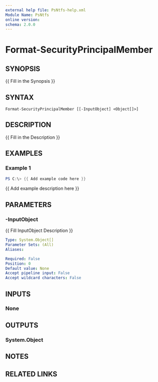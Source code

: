 ```yaml
---
external help file: PsNtfs-help.xml
Module Name: PsNtfs
online version:
schema: 2.0.0
---
```


# Format-SecurityPrincipalMember

## SYNOPSIS
{{ Fill in the Synopsis }}

## SYNTAX

```
Format-SecurityPrincipalMember [[-InputObject] <Object[]>]
```

## DESCRIPTION
{{ Fill in the Description }}

## EXAMPLES

### Example 1
```powershell
PS C:\> {{ Add example code here }}
```

{{ Add example description here }}

## PARAMETERS

### -InputObject
{{ Fill InputObject Description }}

```yaml
Type: System.Object[]
Parameter Sets: (All)
Aliases:

Required: False
Position: 0
Default value: None
Accept pipeline input: False
Accept wildcard characters: False
```

## INPUTS

### None

## OUTPUTS

### System.Object
## NOTES

## RELATED LINKS
